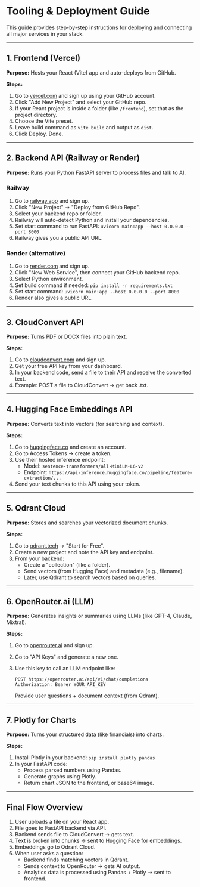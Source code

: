 # Tooling & Deployment Guide

This guide provides step-by-step instructions for deploying and connecting all major services in your stack.

---

## 1. Frontend (Vercel)
**Purpose:** Hosts your React (Vite) app and auto-deploys from GitHub.

**Steps:**
1. Go to [vercel.com](https://vercel.com) and sign up using your GitHub account.
2. Click "Add New Project" and select your GitHub repo.
3. If your React project is inside a folder (like `/frontend`), set that as the project directory.
4. Choose the Vite preset.
5. Leave build command as `vite build` and output as `dist`.
6. Click Deploy. Done.

---

## 2. Backend API (Railway or Render)
**Purpose:** Runs your Python FastAPI server to process files and talk to AI.

### Railway
1. Go to [railway.app](https://railway.app) and sign up.
2. Click "New Project" → "Deploy from GitHub Repo".
3. Select your backend repo or folder.
4. Railway will auto-detect Python and install your dependencies.
5. Set start command to run FastAPI: `uvicorn main:app --host 0.0.0.0 --port 8000`
6. Railway gives you a public API URL.

### Render (alternative)
1. Go to [render.com](https://render.com) and sign up.
2. Click "New Web Service", then connect your GitHub backend repo.
3. Select Python environment.
4. Set build command if needed: `pip install -r requirements.txt`
5. Set start command: `uvicorn main:app --host 0.0.0.0 --port 8000`
6. Render also gives a public URL.

---

## 3. CloudConvert API
**Purpose:** Turns PDF or DOCX files into plain text.

**Steps:**
1. Go to [cloudconvert.com](https://cloudconvert.com) and sign up.
2. Get your free API key from your dashboard.
3. In your backend code, send a file to their API and receive the converted text.
4. Example: POST a file to CloudConvert → get back .txt.

---

## 4. Hugging Face Embeddings API
**Purpose:** Converts text into vectors (for searching and context).

**Steps:**
1. Go to [huggingface.co](https://huggingface.co) and create an account.
2. Go to Access Tokens → create a token.
3. Use their hosted inference endpoint:
   - Model: `sentence-transformers/all-MiniLM-L6-v2`
   - Endpoint: `https://api-inference.huggingface.co/pipeline/feature-extraction/...`
4. Send your text chunks to this API using your token.

---

## 5. Qdrant Cloud
**Purpose:** Stores and searches your vectorized document chunks.

**Steps:**
1. Go to [qdrant.tech](https://qdrant.tech) → "Start for Free".
2. Create a new project and note the API key and endpoint.
3. From your backend:
   - Create a "collection" (like a folder).
   - Send vectors (from Hugging Face) and metadata (e.g., filename).
   - Later, use Qdrant to search vectors based on queries.

---

## 6. OpenRouter.ai (LLM)
**Purpose:** Generates insights or summaries using LLMs (like GPT-4, Claude, Mixtral).

**Steps:**
1. Go to [openrouter.ai](https://openrouter.ai) and sign up.
2. Go to "API Keys" and generate a new one.
3. Use this key to call an LLM endpoint like:

   ```http
   POST https://openrouter.ai/api/v1/chat/completions
   Authorization: Bearer YOUR_API_KEY
   ```
   Provide user questions + document context (from Qdrant).

---

## 7. Plotly for Charts
**Purpose:** Turns your structured data (like financials) into charts.

**Steps:**
1. Install Plotly in your backend: `pip install plotly pandas`
2. In your FastAPI code:
   - Process parsed numbers using Pandas.
   - Generate graphs using Plotly.
   - Return chart JSON to the frontend, or base64 image.

---

## Final Flow Overview
1. User uploads a file on your React app.
2. File goes to FastAPI backend via API.
3. Backend sends file to CloudConvert → gets text.
4. Text is broken into chunks → sent to Hugging Face for embeddings.
5. Embeddings go to Qdrant Cloud.
6. When user asks a question:
   - Backend finds matching vectors in Qdrant.
   - Sends context to OpenRouter → gets AI output.
   - Analytics data is processed using Pandas + Plotly → sent to frontend. 